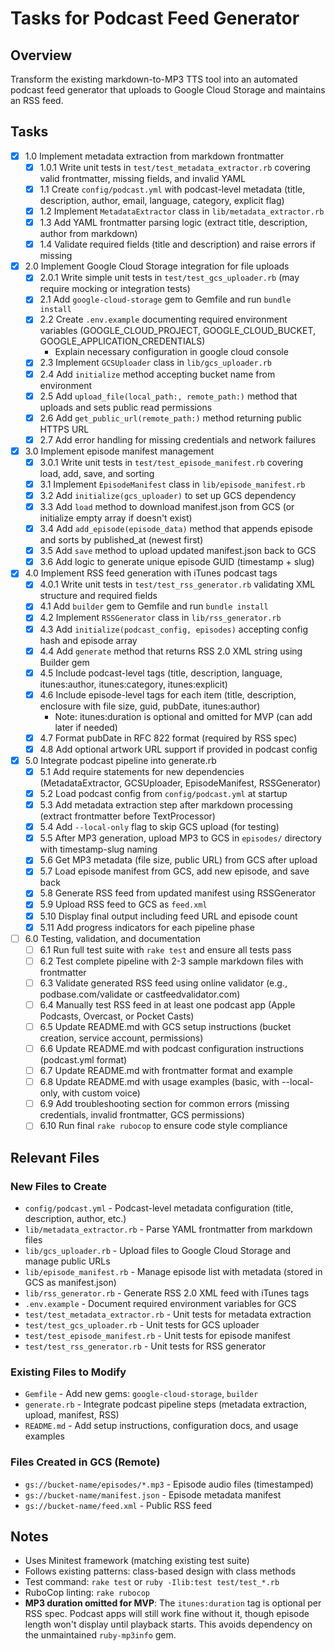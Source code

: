 # Tasks for Podcast Feed Generator

## Overview
Transform the existing markdown-to-MP3 TTS tool into an automated podcast feed generator that uploads to Google Cloud Storage and maintains an RSS feed.

## Tasks

- [x] 1.0 Implement metadata extraction from markdown frontmatter
  - [x] 1.0.1 Write unit tests in `test/test_metadata_extractor.rb` covering valid frontmatter, missing fields, and invalid YAML
  - [x] 1.1 Create `config/podcast.yml` with podcast-level metadata (title, description, author, email, language, category, explicit flag)
  - [x] 1.2 Implement `MetadataExtractor` class in `lib/metadata_extractor.rb`
  - [x] 1.3 Add YAML frontmatter parsing logic (extract title, description, author from markdown)
  - [x] 1.4 Validate required fields (title and description) and raise errors if missing

- [x] 2.0 Implement Google Cloud Storage integration for file uploads
  - [x] 2.0.1 Write simple unit tests in `test/test_gcs_uploader.rb` (may require mocking or integration tests)
  - [x] 2.1 Add `google-cloud-storage` gem to Gemfile and run `bundle install`
  - [x] 2.2 Create `.env.example` documenting required environment variables (GOOGLE_CLOUD_PROJECT, GOOGLE_CLOUD_BUCKET, GOOGLE_APPLICATION_CREDENTIALS)
    - Explain necessary configuration in google cloud console
  - [x] 2.3 Implement `GCSUploader` class in `lib/gcs_uploader.rb`
  - [x] 2.4 Add `initialize` method accepting bucket name from environment
  - [x] 2.5 Add `upload_file(local_path:, remote_path:)` method that uploads and sets public read permissions
  - [x] 2.6 Add `get_public_url(remote_path:)` method returning public HTTPS URL
  - [x] 2.7 Add error handling for missing credentials and network failures

- [x] 3.0 Implement episode manifest management
  - [x] 3.0.1 Write unit tests in `test/test_episode_manifest.rb` covering load, add, save, and sorting
  - [x] 3.1 Implement `EpisodeManifest` class in `lib/episode_manifest.rb`
  - [x] 3.2 Add `initialize(gcs_uploader)` to set up GCS dependency
  - [x] 3.3 Add `load` method to download manifest.json from GCS (or initialize empty array if doesn't exist)
  - [x] 3.4 Add `add_episode(episode_data)` method that appends episode and sorts by published_at (newest first)
  - [x] 3.5 Add `save` method to upload updated manifest.json back to GCS
  - [x] 3.6 Add logic to generate unique episode GUID (timestamp + slug)

- [x] 4.0 Implement RSS feed generation with iTunes podcast tags
  - [x] 4.0.1 Write unit tests in `test/test_rss_generator.rb` validating XML structure and required fields
  - [x] 4.1 Add `builder` gem to Gemfile and run `bundle install`
  - [x] 4.2 Implement `RSSGenerator` class in `lib/rss_generator.rb`
  - [x] 4.3 Add `initialize(podcast_config, episodes)` accepting config hash and episode array
  - [x] 4.4 Add `generate` method that returns RSS 2.0 XML string using Builder gem
  - [x] 4.5 Include podcast-level tags (title, description, language, itunes:author, itunes:category, itunes:explicit)
  - [x] 4.6 Include episode-level tags for each item (title, description, enclosure with file size, guid, pubDate, itunes:author)
    - Note: itunes:duration is optional and omitted for MVP (can add later if needed)
  - [x] 4.7 Format pubDate in RFC 822 format (required by RSS spec)
  - [x] 4.8 Add optional artwork URL support if provided in podcast config

- [x] 5.0 Integrate podcast pipeline into generate.rb
  - [x] 5.1 Add require statements for new dependencies (MetadataExtractor, GCSUploader, EpisodeManifest, RSSGenerator)
  - [x] 5.2 Load podcast config from `config/podcast.yml` at startup
  - [x] 5.3 Add metadata extraction step after markdown processing (extract frontmatter before TextProcessor)
  - [x] 5.4 Add `--local-only` flag to skip GCS upload (for testing)
  - [x] 5.5 After MP3 generation, upload MP3 to GCS in `episodes/` directory with timestamp-slug naming
  - [x] 5.6 Get MP3 metadata (file size, public URL) from GCS after upload
  - [x] 5.7 Load episode manifest from GCS, add new episode, and save back
  - [x] 5.8 Generate RSS feed from updated manifest using RSSGenerator
  - [x] 5.9 Upload RSS feed to GCS as `feed.xml`
  - [x] 5.10 Display final output including feed URL and episode count
  - [x] 5.11 Add progress indicators for each pipeline phase

- [ ] 6.0 Testing, validation, and documentation
  - [ ] 6.1 Run full test suite with `rake test` and ensure all tests pass
  - [ ] 6.2 Test complete pipeline with 2-3 sample markdown files with frontmatter
  - [ ] 6.3 Validate generated RSS feed using online validator (e.g., podbase.com/validate or castfeedvalidator.com)
  - [ ] 6.4 Manually test RSS feed in at least one podcast app (Apple Podcasts, Overcast, or Pocket Casts)
  - [ ] 6.5 Update README.md with GCS setup instructions (bucket creation, service account, permissions)
  - [ ] 6.6 Update README.md with podcast configuration instructions (podcast.yml format)
  - [ ] 6.7 Update README.md with frontmatter format and example
  - [ ] 6.8 Update README.md with usage examples (basic, with --local-only, with custom voice)
  - [ ] 6.9 Add troubleshooting section for common errors (missing credentials, invalid frontmatter, GCS permissions)
  - [ ] 6.10 Run final `rake rubocop` to ensure code style compliance

## Relevant Files

### New Files to Create

- `config/podcast.yml` - Podcast-level metadata configuration (title, description, author, etc.)
- `lib/metadata_extractor.rb` - Parse YAML frontmatter from markdown files
- `lib/gcs_uploader.rb` - Upload files to Google Cloud Storage and manage public URLs
- `lib/episode_manifest.rb` - Manage episode list with metadata (stored in GCS as manifest.json)
- `lib/rss_generator.rb` - Generate RSS 2.0 XML feed with iTunes tags
- `.env.example` - Document required environment variables for GCS
- `test/test_metadata_extractor.rb` - Unit tests for metadata extraction
- `test/test_gcs_uploader.rb` - Unit tests for GCS uploader
- `test/test_episode_manifest.rb` - Unit tests for episode manifest
- `test/test_rss_generator.rb` - Unit tests for RSS generator

### Existing Files to Modify

- `Gemfile` - Add new gems: `google-cloud-storage`, `builder`
- `generate.rb` - Integrate podcast pipeline steps (metadata extraction, upload, manifest, RSS)
- `README.md` - Add setup instructions, configuration docs, and usage examples

### Files Created in GCS (Remote)

- `gs://bucket-name/episodes/*.mp3` - Episode audio files (timestamped)
- `gs://bucket-name/manifest.json` - Episode metadata manifest
- `gs://bucket-name/feed.xml` - Public RSS feed

## Notes

- Uses Minitest framework (matching existing test suite)
- Follows existing patterns: class-based design with class methods
- Test command: `rake test` or `ruby -Ilib:test test/test_*.rb`
- RuboCop linting: `rake rubocop`
- **MP3 duration omitted for MVP**: The `itunes:duration` tag is optional per RSS spec. Podcast apps will still work fine without it, though episode length won't display until playback starts. This avoids dependency on the unmaintained `ruby-mp3info` gem.
